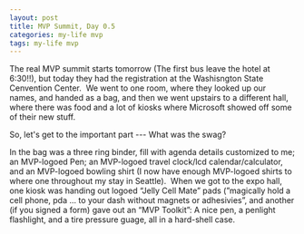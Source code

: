 ```yaml
---
layout: post
title: MVP Summit, Day 0.5
categories: my-life mvp
tags: my-life mvp
---
```


  <P>The real MVP summit starts tomorrow (The first bus leave the hotel at 6:30!!), but today they had the registration at the Washisngton State Cenvention Center.  We went to one room, where they looked up our names, and handed as a bag, and then we went upstairs to a different hall, where there was food and a lot of kiosks where Microsoft showed off some of their new stuff.</P>
<P>So, let's get to the important part --- What was the swag?</P>
<P>In the bag was a three ring binder, fill with agenda details customized to me; an MVP-logoed Pen; an MVP-logoed travel clock/lcd calendar/calculator, and an MVP-logoed bowling shirt (I now have enough MVP-logoed shirts to where one throughout my stay in Seattle).  When we got to the expo hall, one kiosk was handing out logoed “Jelly Cell Mate” pads (”magically hold a cell phone, pda ... to your dash without magnets or adhesivies”, and another (if you signed a form) gave out an “MVP Toolkit”: A nice pen, a penlight flashlight, and a tire pressure guage, all in a hard-shell case.</P>
<P> </P>